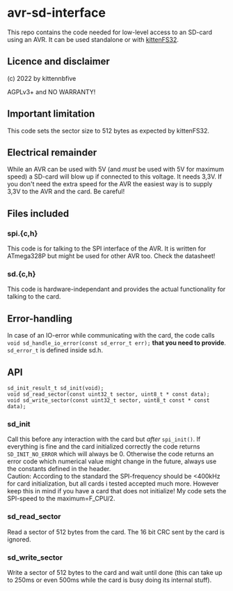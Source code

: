 # avr-sd-interface

This repo contains the code needed for low-level access to an SD-card using an AVR. It can be used standalone or with [kittenFS32](https://github.com/kittennbfive/kittenFS32).

## Licence and disclaimer
(c) 2022 by kittennbfive
  
AGPLv3+ and NO WARRANTY!

## Important limitation
This code sets the sector size to 512 bytes as expected by kittenFS32.

## Electrical remainder
While an AVR can be used with 5V (and *must* be used with 5V for maximum speed) a SD-card will blow up if connected to this voltage. It needs 3,3V. If you don't need the extra speed for the AVR the easiest way is to supply 3,3V to the AVR and the card. Be careful!

## Files included
### spi.{c,h}
This code is for talking to the SPI interface of the AVR. It is written for ATmega328P but might be used for other AVR too. Check the datasheet!
### sd.{c,h}
This code is hardware-independant and provides the actual functionality for talking to the card.

## Error-handling
In case of an IO-error while communicating with the card, the code calls `void sd_handle_io_error(const sd_error_t err);` **that you need to provide**. `sd_error_t` is defined inside sd.h.

## API
```
sd_init_result_t sd_init(void);
void sd_read_sector(const uint32_t sector, uint8_t * const data);
void sd_write_sector(const uint32_t sector, uint8_t const * const data);
```
### sd_init
Call this before any interaction with the card but *after* `spi_init()`. If everything is fine and the card initialized correctly the code returns `SD_INIT_NO_ERROR` which will always be 0. Otherwise the code returns an error code which numerical value might change in the future, always use the constants defined in the header.  
Caution: According to the standard the SPI-frequency should be <400kHz for card initialization, but all cards i tested accepted much more. However keep this in mind if you have a card that does not initialize! My code sets the SPI-speed to the maximum=F_CPU/2.

### sd_read_sector
Read a sector of 512 bytes from the card. The 16 bit CRC sent by the card is ignored.

### sd_write_sector
Write a sector of 512 bytes to the card and wait until done (this can take up to 250ms or even 500ms while the card is busy doing its internal stuff).
